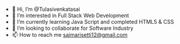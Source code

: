 - 👋 Hi, I’m @Tulasivenkatasai
- 👀 I’m interested in Full Stack Web Development
- 🌱 I’m currently learning Java Script and completed HTML5 & CSS
- 💞️ I’m looking to collaborate for Software Industry
- 📫 How to reach me saimarisetti12@gmail.com

<!---
Tulasivenkatasai/Tulasivenkatasai is a ✨ special ✨ repository because its `README.md` (this file) appears on your GitHub profile.
You can click the Preview link to take a look at your changes.
--->
